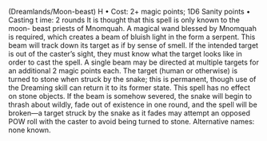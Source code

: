 (Dreamlands/Moon-beast) H
• Cost: 2+ magic points;  1D6 Sanity points
• Casting t
ime: 2 rounds
It is thought that this spell is only known to the moon-
beast priests of Mnomquah. A magical wand blessed by 
Mnomquah is required, which creates a beam of bluish 
light in the form a serpent. This beam will track down its 
target as if by sense of smell. If the intended target is out of 
the caster’s sight, they must know what the target looks like 
in order to cast the spell. A single beam may be directed 
at multiple targets for an additional 2 magic points each. 
The target (human or otherwise) is turned to stone 
when struck by the snake; this is permanent, though use 
of the Dreaming skill can return it to its former state. 
This spell has no effect on stone objects. If the beam is 
somehow severed, the snake will begin to thrash about 
wildly, fade out of existence in one round, and the spell 
will be broken—a target struck by the snake as it fades 
may attempt an opposed POW roll with the caster to avoid 
being turned to stone.
Alternative names: none known.

